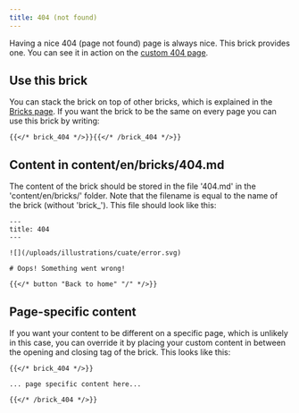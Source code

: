```yaml
---
title: 404 (not found)
---
```


Having a nice 404 (page not found) page is always nice. This brick provides one. You can see it in action on the [custom 404 page](/404/).

## Use this brick

You can stack the brick on top of other bricks, which is explained in the [Bricks page](/docs/bricks/). If you want the brick to be the same on every page you can use this brick by writing:

```
{{</* brick_404 */>}}{{</* /brick_404 */>}}
```

<!--{{< brick_404 >}}{{< /brick_404 >}}-->

## Content in content/en/bricks/404.md

The content of the brick should be stored in the file '404.md' in the 'content/en/bricks/' folder. Note that the filename is equal to the name of the brick (without 'brick_'). This file should look like this:

```
---
title: 404
---

![](/uploads/illustrations/cuate/error.svg)

# Oops! Something went wrong!

{{</* button "Back to home" "/" */>}}
```

## Page-specific content 

If you want your content to be different on a specific page, which is unlikely in this case, you can override it by placing your custom content in between the opening and closing tag of the brick. This looks like this:


```
{{</* brick_404 */>}}

... page specific content here...

{{</* /brick_404 */>}}
```